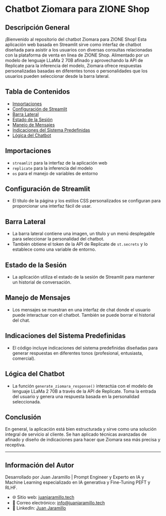 # Chatbot Ziomara para ZIONE Shop

## Descripción General

¡Bienvenido al repositorio del chatbot Ziomara para ZIONE Shop! Esta aplicación web basada en Streamlit sirve como interfaz de chatbot diseñada para asistir a los usuarios con diversas consultas relacionadas con la plataforma de venta en línea de ZIONE Shop. Alimentado por un modelo de lenguaje LLaMa 2 70B afinado y aprovechando la API de Replicate para la inferencia del modelo, Ziomara ofrece respuestas personalizadas basadas en diferentes tonos o personalidades que los usuarios pueden seleccionar desde la barra lateral.

## Tabla de Contenidos

- [Importaciones](#importaciones)
- [Configuración de Streamlit](#configuración-de-streamlit)
- [Barra Lateral](#barra-lateral)
- [Estado de la Sesión](#estado-de-la-sesión)
- [Manejo de Mensajes](#manejo-de-mensajes)
- [Indicaciones del Sistema Predefinidas](#indicaciones-del-sistema-predefinidas)
- [Lógica del Chatbot](#lógica-del-chatbot)

## Importaciones

- `streamlit` para la interfaz de la aplicación web
- `replicate` para la inferencia del modelo
- `os` para el manejo de variables de entorno

## Configuración de Streamlit

- El título de la página y los estilos CSS personalizados se configuran para proporcionar una interfaz fácil de usar.

## Barra Lateral

- La barra lateral contiene una imagen, un título y un menú desplegable para seleccionar la personalidad del chatbot.
- También obtiene el token de la API de Replicate de `st.secrets` y lo establece como una variable de entorno.

## Estado de la Sesión

- La aplicación utiliza el estado de la sesión de Streamlit para mantener un historial de conversación.

## Manejo de Mensajes

- Los mensajes se muestran en una interfaz de chat donde el usuario puede interactuar con el chatbot. También se puede borrar el historial del chat.

## Indicaciones del Sistema Predefinidas

- El código incluye indicaciones del sistema predefinidas diseñadas para generar respuestas en diferentes tonos (profesional, entusiasta, comercial).

## Lógica del Chatbot

- La función `generate_ziomara_response()` interactúa con el modelo de lenguaje LLaMa 2 70B a través de la API de Replicate. Toma la entrada del usuario y genera una respuesta basada en la personalidad seleccionada.

## Conclusión

En general, la aplicación está bien estructurada y sirve como una solución integral de servicio al cliente. Se han aplicado técnicas avanzadas de afinado y diseño de indicaciones para hacer que Ziomara sea más precisa y receptiva.

---

## Información del Autor

Desarrollado por Juan Jaramillo | Prompt Engineer y Experto en IA y Machine Learning especializado en IA generativa y Fine-Tuning PEFT y RLHF.

- 🌐 Sitio web: [juanjaramillo.tech](https://juanjaramillo.tech/)
- 📧 Correo electrónico: [info@juanjaramillo.tech](mailto:info@juanjaramillo.tech)
- 💼 LinkedIn: [Juan Jaramillo](https://www.linkedin.com/in/juan-jaramillo/)
